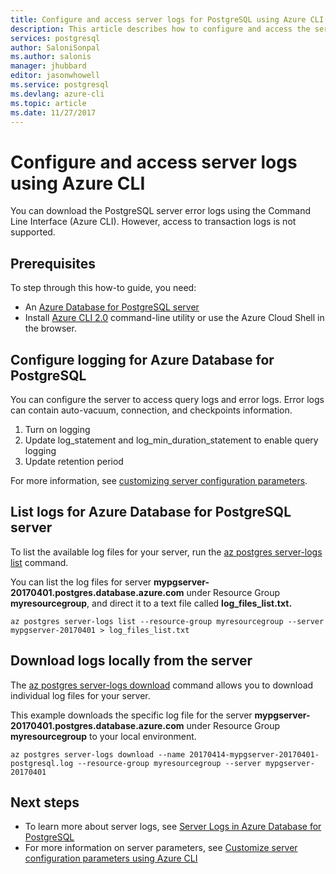 ```yaml
---
title: Configure and access server logs for PostgreSQL using Azure CLI | Microsoft Docs
description: This article describes how to configure and access the server logs in Azure Database for PostgreSQL using Azure CLI command line.
services: postgresql
author: SaloniSonpal
ms.author: salonis
manager: jhubbard
editor: jasonwhowell
ms.service: postgresql
ms.devlang: azure-cli
ms.topic: article
ms.date: 11/27/2017
---
```

# Configure and access server logs using Azure CLI
You can download the PostgreSQL server error logs using the Command Line Interface (Azure CLI). However, access to transaction logs is not supported. 

## Prerequisites
To step through this how-to guide, you need:
- An [Azure Database for PostgreSQL server](quickstart-create-server-database-azure-cli.md)
- Install [Azure CLI 2.0](/cli/azure/install-azure-cli) command-line utility or use the Azure Cloud Shell in the browser.

## Configure logging for Azure Database for PostgreSQL
You can configure the server to access query logs and error logs. Error logs can contain auto-vacuum, connection, and checkpoints information.
1. Turn on logging
2. Update log\_statement and log\_min\_duration\_statement to enable query logging
3. Update retention period

For more information, see [customizing server configuration parameters](howto-configure-server-parameters-using-cli.md).

## List logs for Azure Database for PostgreSQL server
To list the available log files for your server, run the [az postgres server-logs list](/cli/azure/postgres/server-logs#az_postgres_server_logs_list) command.

You can list the log files for server **mypgserver-20170401.postgres.database.azure.com** under Resource Group **myresourcegroup**, and direct it to a text file called **log\_files\_list.txt.**
```azurecli-interactive
az postgres server-logs list --resource-group myresourcegroup --server mypgserver-20170401 > log_files_list.txt
```
## Download logs locally from the server
The [az postgres server-logs download](/cli/azure/postgres/server-logs#az_postgres_server_logs_download) command allows you to download individual log files for your server. 

This example downloads the specific log file for the server **mypgserver-20170401.postgres.database.azure.com** under Resource Group **myresourcegroup** to your local environment.
```azurecli-interactive
az postgres server-logs download --name 20170414-mypgserver-20170401-postgresql.log --resource-group myresourcegroup --server mypgserver-20170401
```
## Next steps
- To learn more about server logs, see [Server Logs in Azure Database for PostgreSQL](concepts-server-logs.md)
- For more information on server parameters, see [Customize server configuration parameters using Azure CLI](howto-configure-server-parameters-using-cli.md)
